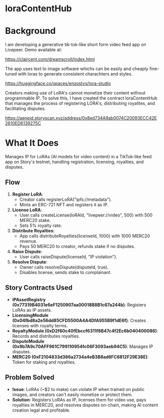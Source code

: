 # loraContentHub

# Background
I am developing a generative tik-tok-like short form video feed app on Livepeer. Demo available at:

https://claircent.com/dreamscroll/index.html

The app uses text to image software whichs can be easily and cheaply fine-tuned with loras to generate consistent charachters and styles. 

https://huggingface.co/spaces/enzostvs/lora-studio

Creators making use of LoRA's cannot monetize their content without programmable IP. 
To solve this, I have created the contract loraContentHub that manages the process of registering LORA's, distributing royalites, and facilitating disputes. 

https://aeneid.storyscan.xyz/address/0x8ed734A9ab0074C20093ECC42E2610ED6139275C

# What It Does

Manages IP for LoRAs (AI models for video content) in a TikTok-like feed app on Story's testnet, handling registration, licensing, royalties, and disputes.

## Flow

1. **Register LoRA**:
   * Creator calls registerLoRA("ipfs://metadata").
   * Mints an ERC-721 NFT and registers it as IP.
2. **License LoRA**:
   * User calls createLicense(loRAId, "livepeer://video", 500) with 500 MERC20 stake.
   * Sets 5% royalty rate.
3. **Distribute Royalties**:
   * App calls distributeRoyalties(licenseId, 1000) with 1000 MERC20 revenue.
   * Pays 50 MERC20 to creator, refunds stake if no disputes.
4. **Raise Dispute**:
   * User calls raiseDispute(licenseId, "IP violation").
5. **Resolve Dispute**:
   * Owner calls resolveDispute(disputeId, true).
   * Disables license, sends stake to complainant.

## Story Contracts Used

* **IPAssetRegistry (0x77319B4031e6eF1250907aa00018B8B1c67a244b)**: Registers LoRAs as IP assets.
* **LicensingModule (0x04fbd8a2e56dd85CFD5500A4A4DfA955B9f1dE6f)**: Creates licenses with royalty terms.
* **RoyaltyModule (0xD2f60c40fEbccf6311f8B47c4f2Ec6b040400086)**: Records and distributes royalties.
* **DisputeModule (0x9b7A9c70AFF961C799110954fc06F3093aeb94C5)**: Manages IP disputes.
* **MERC20 (0xF2104833d386a2734a4eB3B8ad6FC6812F29E38E)**: Token for staking and royalties.

## Problem Solved

* **Issue**: LoRAs (~$2 to make) can violate IP when trained on public images, and creators can't easily monetize or protect them.
* **Solution**: Registers LoRAs as IP, licenses them for video use, pays royalties in MERC20, and resolves disputes on-chain, making AI content creation legal and profitable.
